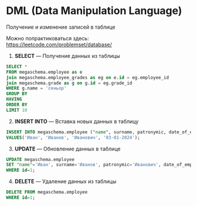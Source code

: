 # DML (Data Manipulation Language) 

Получение и изменение записей в таблице

Можно попрактиковаться здесь: https://leetcode.com/problemset/database/

1. **SELECT** — Получение данных из таблицы
```sql
SELECT *
FROM megaschema.employee as e
join megaschema.employee_grades as eg on e.id = eg.employee_id
join megaschema.grade as g on g.id = eg.grade_id
WHERE g.name = 'сеньор'
GROUP BY
HAVING 
ORDER BY
LIMIT 10

```
2. **INSERT INTO** — Вставка новых данных в таблицу
```sql
INSERT INTO megaschema.employee ("name", surname, patronymic, date_of_employment)
VALUES('Иван', 'Иванов', 'Иванович', '03-01-2024');
```

3. **UPDATE** — Обновление данных в таблице
```sql
UPDATE megaschema.employee
SET "name"='Иван', surname='Иванов', patronymic='Иванович', date_of_employment='03-01-2024'
WHERE id=1;
```

4. **DELETE** — Удаление данных из таблицы
```sql
DELETE FROM megaschema.employee
WHERE id=1;
```
